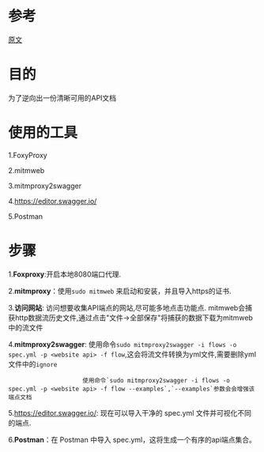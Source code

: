 # 参考
[原文](https://github.com/KathanP19/HowToHunt/blob/master/API_Testing/Reverse_Engineer_an_API.md)
# 目的
为了逆向出一份清晰可用的API文档
# 使用的工具
1.FoxyProxy

2.mitmweb

3.mitmproxy2swagger

4.https://editor.swagger.io/

5.Postman

# 步骤
1.**Foxproxy**:开启本地8080端口代理.

2.**mitmproxy**：使用`sudo mitmweb` 来启动和安装，并且导入https的证书.

3.**访问网站**: 访问想要收集API端点的网站,尽可能多地点击功能点. mitmweb会捕获http数据流历史文件,通过点击"文件->全部保存"将捕获的数据下载为mitmweb中的流文件

4.**mitmproxy2swagger**: 使用命令`sudo mitmproxy2swagger -i flows -o spec.yml -p <website api> -f flow`,这会将流文件转换为yml文件,需要删除yml文件中的`ignore` 

                         使用命令`sudo mitmproxy2swagger -i flows -o spec.yml -p <website api> -f flow --examples`,`--examples`参数会会增强该端点文档
                         
5.https://editor.swagger.io/: 现在可以导入干净的 spec.yml 文件并可视化不同的端点.

6.**Postman**：在 Postman 中导入 spec.yml，这将生成一个有序的api端点集合。
